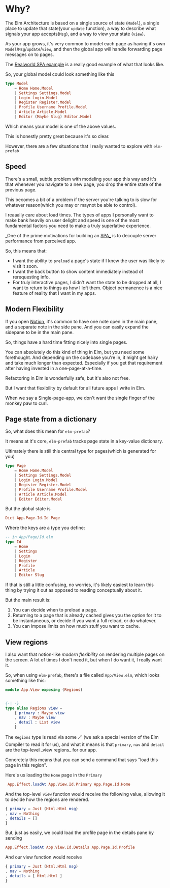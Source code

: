 # Why?

The Elm Architecture is based on a single source of state (`Model`), a single place to update that state(your `update` function), a way to describe what signals your app accepts(`Msg`), and a way to view your state (`view`).

As your app grows, it's very common to model each page as having it's own `Model`/`Msg`/`update`/`view`, and then the global app will handle forwarding page messages on to pages.

The [Realworld SPA example](https://github.com/rtfeldman/elm-spa-example/tree/master) is a really good example of what that looks like.

So, your global model could look something like this

```elm
type Model
    = Home Home.Model
    | Settings Settings.Model
    | Login Login.Model
    | Register Register.Model
    | Profile Username Profile.Model
    | Article Article.Model
    | Editor (Maybe Slug) Editor.Model
```

Which means your model is one of the above values.

This is honestly pretty great because it's so clear.

However, there are a few situations that I really wanted to explore with `elm-prefab`

## Speed

There's a small, subtle problem with modeling your app this way and it's that whenever you navigate to a new page, you drop the entire state of the previous page.

This becomes a bit of a problem if the server you're talking to is slow for whatever reason(which you may or maynot be able to control).

I reaaally care about load times. The types of apps I personally want to make bank heavily on user delight and speed is one of the most fundamental factors you need to make a truly superlative experience.

_One of the prime motivations for building an [SPA_](https://en.wikipedia.org/wiki/Single-page_application) is to decouple server performance from perceived app.

So, this means that:

- I want the ability to `preload` a page's state if I knew the user was likely to visit it soon.
- I want the back button to show content immediately instead of rerequesting info.
- For truly interactive pages, I didn't want the state to be dropped at all, I want to return to things as how I left them. Object permanence is a nice feature of reality that I want in my apps.

## Modern Flexibility

If you open [Notion](https://www.notion.so), it's common to have one note open in the main pane, and a separate note in the side pane. And you can easily expand the sidepane to be in the main pane.

So, things have a hard time fitting nicely into single pages.

You can absolutely do this kind of thing in Elm, but you need some forethought. And depending on the codebase you're in, it might get hairy and take much longer than expected. Especially if you get that requirement after having invested in a one-page-at-a-time.

Refactoring in Elm is wonderfully safe, but it's also not free.

But I want that flexibility by default for all future apps I write in Elm.

When we say a Single-page-app, we don't want the single finger of the monkey paw to curl.

## Page state from a dictionary

So, what does this mean for `elm-prefab`?

It means at it's core, `elm-prefab` tracks page state in a key-value dictionary.

Ultimately there is still this central type for pages(which is generated for you)

```elm
type Page
    = Home Home.Model
    | Settings Settings.Model
    | Login Login.Model
    | Register Register.Model
    | Profile Username Profile.Model
    | Article Article.Model
    | Editor Editor.Model
```

But the global state is

```elm
Dict App.Page.Id.Id Page
```

Where the keys are a type you define:

```elm
-- in App/Page/Id.elm
type Id
    = Home
    | Settings
    | Login
    | Register
    | Profile
    | Article
    | Editor Slug
```

If that is still a little confusing, no worries, it's likely easiest to learn this thing by trying it out as opposed to reading conceptually about it.

But the main result is:

1. You can decide when to preload a page.
2. Returning to a page that is already cached gives you the option for it to be instantaneous, or decide if you want a full reload, or do whatever.
3. You can impose limits on how much stuff you want to cache.

## View regions

I also want that notion-like _modern flexibility_ on rendering multiple pages on the screen. A lot of times I don't need it, but when I do want it, I really want it.

So, when using `elm-prefab`, there's a file called `App/View.elm`, which looks something like this:

```elm
module App.View exposing (Regions)


{-| -}
type alias Regions view =
    { primary : Maybe view
    , nav : Maybe view
    , detail : List view
    }
```

The `Regions` type is read via some :magic_wand: (we ask a special version of the Elm Compiler to read it for us), and what it means is that `primary`, `nav` and `detail` are the top-level \_view regions_ for our app.

Concretely this means that you can send a command that says "load this page in this region".

Here's us loading the `Home` page in the `Primary`

```elm
 App.Effect.loadAt App.View.Id.Primary App.Page.Id.Home
```

And the top-level `view` function would receive the following value, allowing it to decide how the regions are rendered.

```elm
{ primary = Just (Html.Html msg)
, nav = Nothing
, details = []
}
```

But, just as easily, we could load the profile page in the details pane by sending

```elm
App.Effect.loadAt App.View.Id.Details App.Page.Id.Profile
```

And our view function would receive

```elm
{ primary = Just (Html.Html msg)
, nav = Nothing
, details = [ Html.Html ]
}
```
